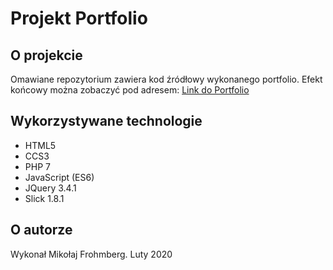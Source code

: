 # Projekt Portfolio
## O projekcie
Omawiane repozytorium zawiera kod źródłowy wykonanego portfolio.
Efekt końcowy można zobaczyć pod adresem: [Link do Portfolio](https://mikolajfrohmberg.github.io/projektPortfolio/)
## Wykorzystywane technologie
- HTML5
- CCS3
- PHP 7
- JavaScript (ES6)
- JQuery 3.4.1
- Slick 1.8.1
## O autorze
Wykonał Mikołaj Frohmberg. Luty 2020
